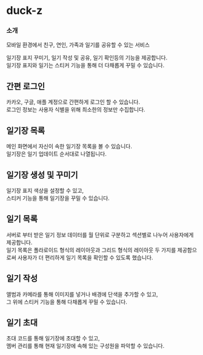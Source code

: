# duck-z

### 소개

모바일 환경에서 친구, 연인, 가족과 일기를 공유할 수 있는 서비스  

일기장 표지 꾸미기, 일기 작성 및 공유, 일기 확인등의 기능을 제공합니다.  
일기장 표지와 일기는 스티커 기능을 통해 더 다채롭게 꾸밀 수 있습니다.  


## 간편 로그인
카카오, 구글, 애플 계정으로 간편하게 로그인 할 수 있습니다.    
로그인 정보는 사용자 식별을 위해 최소한의 정보만 수집합니다.  



## 일기장 목록
메인 화면에서 자신이 속한 일기장 목록을 볼 수 있습니다.  
일기장은 일기 업데이트 순서대로 나열됩니다.   



## 일기장 생성 및 꾸미기
일기장 표지 색상을 설정할 수 있고,  
스티커 기능을 통해 일기장을 꾸밀 수 있습니다.


## 일기 목록
서버로 부터 받은 일기 정보 데이터를 월 단위로 구분하고 섹션별로 나누어 사용자에게 제공합니다.  
일기 목록은 폴라로이드 형식의 레이아웃과 그리드 형식의 레이아웃 두 가지를 제공함으로써 사용자가 더 편리하게
일기 목록을 확인할 수 있도록 했습니다. 



## 일기 작성
앨범과 카메라를 통해 이미지를 넣거나 배경에 단색을 추가할 수 있고,   
그 위에 스티커 기능을 통해 다채롭게 꾸밀 수 있습니다.

## 일기 초대
초대 코드를 통해 일기장에 초대할 수 있고,   
멤버 관리를 통해 현재 일기장에 속해 있는 구성원을 파악할 수 있습니다.
